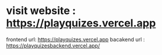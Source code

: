 # visit website : https://playquizes.vercel.app

frontend url: https://playquizes.vercel.app
bacakend url : https://playquizesbackend.vercel.app/